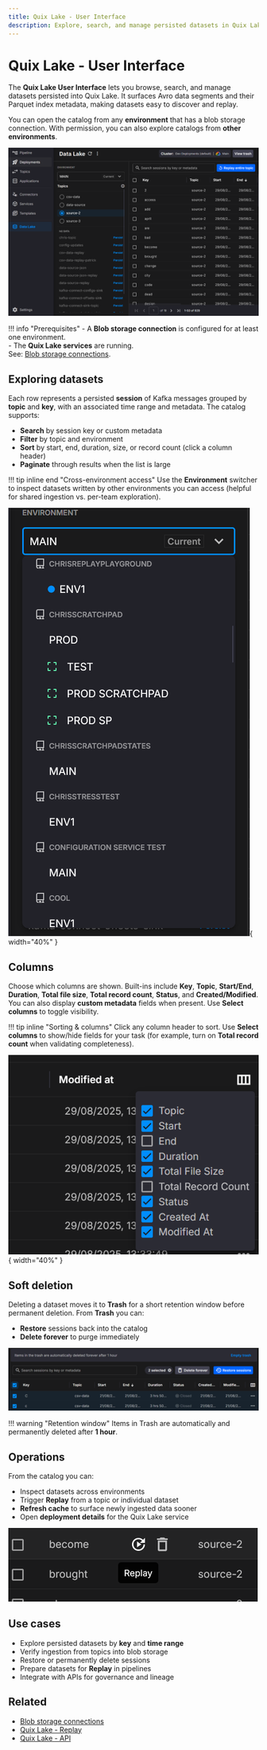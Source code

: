 ```yaml
---
title: Quix Lake - User Interface
description: Explore, search, and manage persisted datasets in Quix Lake.
---
```


# Quix Lake - User Interface

The **Quix Lake User Interface** lets you browse, search, and manage datasets persisted into Quix Lake. It surfaces Avro data segments and their Parquet index metadata, making datasets easy to discover and replay.

You can open the catalog from any **environment** that has a blob storage connection. With permission, you can also explore catalogs from **other environments**.

![Catalog main view](images/user-interface-main.png)

!!! info "Prerequisites"
    - A **Blob storage connection** is configured for at least one environment.  
    - The **Quix Lake services** are running.  
    See: [Blob storage connections](../managed-services/blob-storage.md).

## Exploring datasets

Each row represents a persisted **session** of Kafka messages grouped by **topic** and **key**, with an associated time range and metadata. The catalog supports:

- **Search** by session key or custom metadata  
- **Filter** by topic and environment  
- **Sort** by start, end, duration, size, or record count (click a column header)  
- **Paginate** through results when the list is large

!!! tip inline end "Cross-environment access"
    Use the **Environment** switcher to inspect datasets written by other
    environments you can access (helpful for shared ingestion vs. per-team exploration).

![Environment switcher](images/user-interface-environments.png){ width="40%" }

## Columns

Choose which columns are shown. Built-ins include **Key**, **Topic**, **Start/End**, **Duration**, **Total file size**, **Total record count**, **Status**, and **Created/Modified**. You can also display **custom metadata** fields when present. Use **Select columns** to toggle visibility.

!!! tip inline "Sorting & columns"
    Click any column header to sort. Use **Select columns** to show/hide fields for your task (for example, turn on **Total record count** when validating completeness).

![Select columns](images/user-interface-columns.png){ width="40%" }

## Soft deletion

Deleting a dataset moves it to **Trash** for a short retention window before permanent deletion. From **Trash** you can:

- **Restore** sessions back into the catalog  
- **Delete forever** to purge immediately

![Trash view](images/user-interface-trash.png)

!!! warning "Retention window"
    Items in Trash are automatically and permanently deleted after **1 hour**.

## Operations

From the catalog you can:

- Inspect datasets across environments  
- Trigger **Replay** from a topic or individual dataset  
- **Refresh cache** to surface newly ingested data sooner  
- Open **deployment details** for the Quix Lake service

![Catalog actions](images/user-interface-actions.png)

## Use cases

- Explore persisted datasets by **key** and **time range**
- Verify ingestion from topics into blob storage
- Restore or permanently delete sessions
- Prepare datasets for **Replay** in pipelines
- Integrate with APIs for governance and lineage

## Related

- [Blob storage connections](../managed-services/blob-storage.md) 
- [Quix Lake - Replay](../managed-services/replay.md)
- [Quix Lake - API](./api.md)